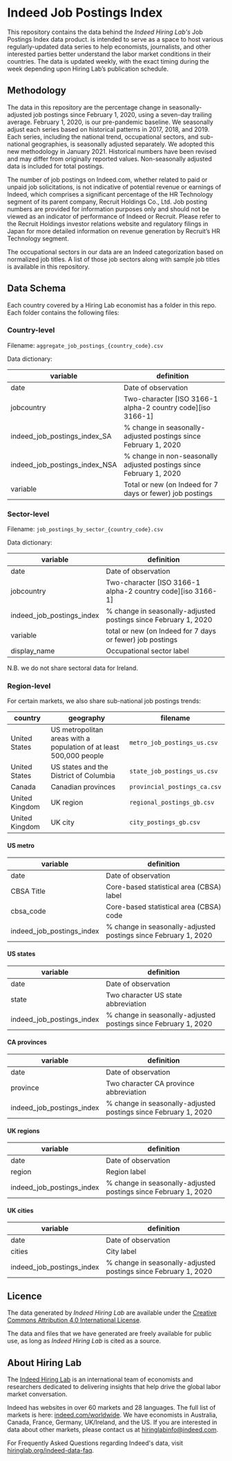# Indeed Job Postings Index

This repository contains the data behind the *Indeed Hiring Lab's* Job Postings Index data product. is intended to serve as a space to host various regularly-updated data series to help economists, journalists, and other interested parties better understand the labor market conditions in their countries. The data is updated weekly, with the exact timing during the week depending upon Hiring Lab’s publication schedule.

## Methodology

The data in this repository are the percentage change in seasonally-adjusted job postings since February 1, 2020, using a seven-day trailing average. February 1, 2020, is our pre-pandemic baseline. We seasonally adjust each series based on historical patterns in 2017, 2018, and 2019. Each series, including the national trend, occupational sectors, and sub-national geographies, is seasonally adjusted separately. We adopted this new methodology in January 2021. Historical numbers have been revised and may differ from originally reported values. Non-seasonally adjusted data is included for total postings.

The number of job postings on Indeed.com, whether related to paid or unpaid job solicitations, is not indicative of potential revenue or earnings of Indeed, which comprises a significant percentage of the HR Technology segment of its parent company, Recruit Holdings Co., Ltd. Job posting numbers are provided for information purposes only and should not be viewed as an indicator of performance of Indeed or Recruit. Please refer to the Recruit Holdings investor relations website and regulatory filings in Japan for more detailed information on revenue generation by Recruit’s HR Technology segment.

The occupational sectors in our data are an Indeed categorization based on normalized job titles. A list of those job sectors along with sample job titles is available in this repository.

## Data Schema

Each country covered by a Hiring Lab economist has a folder in this repo. Each folder contains the following files:

### Country-level

Filename: `aggregate_job_postings_{country_code}.csv`

Data dictionary:

| variable                      | definition                                                          |
|-------------------------------|---------------------------------------------------------------------|
| date                          | Date of observation                                                 |
| jobcountry                    | Two-character [ISO 3166-1 alpha-2 country code][iso 3166-1]         |
| indeed_job_postings_index_SA  | % change in seasonally-adjusted postings since February 1, 2020     |
| indeed_job_postings_index_NSA | % change in non-seasonally adjusted postings since February 1, 2020 |
| variable                      | Total or new (on Indeed for 7 days or fewer) job postings           |

### Sector-level

Filename: `job_postings_by_sector_{country_code}.csv`

Data dictionary:

| variable                  | definition                                                      |
|---------------------------|-----------------------------------------------------------------|
| date                      | Date of observation                                             |
| jobcountry                | Two-character [ISO 3166-1 alpha-2 country code][iso 3166-1]     |
| indeed_job_postings_index | % change in seasonally-adjusted postings since February 1, 2020 |
| variable                  | total or new (on Indeed for 7 days or fewer) job postings       |
| display_name              | Occupational sector label                                       |

N.B. we do not share sectoral data for Ireland.

### Region-level

For certain markets, we also share sub-national job postings trends:

| country       | geography                                                          | filename                    |
|---------------|--------------------------------------------------------------------|-----------------------------|
| United States | US metropolitan areas with a population of at least 500,000 people | `metro_job_postings_us.csv` |
| United States | US states and the District of Columbia | `state_job_postings_us.csv` |
| Canada | Canadian provinces | `provincial_postings_ca.csv` |
| United Kingdom | UK region | `regional_postings_gb.csv` |
| United Kingdom | UK city | `city_postings_gb.csv` |

#### US metro

| variable                  | definition                                                      |
|---------------------------|-----------------------------------------------------------------|
| date                      | Date of observation                                             |
| CBSA Title                | Core-based statistical area (CBSA) label                        |
| cbsa_code                 | Core-based statistical area (CBSA) code                         |
| indeed_job_postings_index | % change in seasonally-adjusted postings since February 1, 2020 |

#### US states

| variable                  | definition                                                      |
|---------------------------|-----------------------------------------------------------------|
| date                      | Date of observation                                             |
| state                     | Two character US state abbreviation                             |
| indeed_job_postings_index | % change in seasonally-adjusted postings since February 1, 2020 |

#### CA provinces

| variable                  | definition                                                      |
|---------------------------|-----------------------------------------------------------------|
| date                      | Date of observation                                             |
| province               | Two character CA province abbreviation                                                     |
| indeed_job_postings_index | % change in seasonally-adjusted postings since February 1, 2020 |

#### UK regions

| variable                  | definition                                                      |
|---------------------------|-----------------------------------------------------------------|
| date                      | Date of observation                                             |
| region               | Region label                                                     |
| indeed_job_postings_index | % change in seasonally-adjusted postings since February 1, 2020 |

#### UK cities

| variable                  | definition                                                      |
|---------------------------|-----------------------------------------------------------------|
| date                      | Date of observation                                             |
| cities               | City label                                                     |
| indeed_job_postings_index | % change in seasonally-adjusted postings since February 1, 2020 |

## Licence

The data generated by *Indeed Hiring Lab* are available under the [Creative Commons Attribution 4.0 International License](https://creativecommons.org/licenses/by/4.0/).

The data and files that we have generated are freely available for public use, as long as *Indeed Hiring Lab* is cited as a source.

## About Hiring Lab

The [Indeed Hiring Lab](http://hiringlab.org) is an international team of economists and researchers dedicated to delivering insights that help drive the global labor market conversation.

Indeed has websites in over 60 markets and 28 languages.  The full list of markets is here: [indeed.com/worldwide](https://www.indeed.com/worldwide).  We have economists in Australia, Canada, France, Germany, UK/Ireland, and the US. If you are interested in data about other markets, please contact us at hiringlabinfo@indeed.com.

For Frequently Asked Questions regarding Indeed's data, visit [hiringlab.org/indeed-data-faq](https://www.hiringlab.org/indeed-data-faq/).
